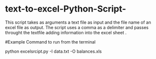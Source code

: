 # text-to-excel-Python-Script-
This script takes as arguments a text file as input and the file name of an excel file as output. The script uses a comma as a delimiter and passes throught the textfile adding information into the excel sheet .
 
#Example Command to run from the terminal 

python excelsrcipt.py -I data.txt -O balances.xls

